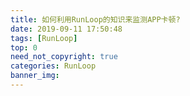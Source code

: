```yaml
---
title: 如何利用RunLoop的知识来监测APP卡顿?
date: 2019-09-11 17:50:48
tags: [RunLoop]
top: 0
need_not_copyright: true
categories: RunLoop
banner_img:
---
```



